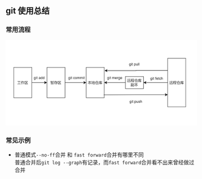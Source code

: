 ## git 使用总结

### 常用流程
![工作流程](./img/常规流程.png)

### 常见示例
* 普通模式`--no-ff`合并 和 `fast forward`合并有哪里不同  
普通合并后`git log --graph`有记录，而`fast forward`合并看不出来曾经做过合并
